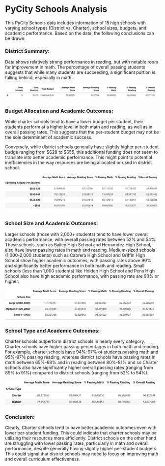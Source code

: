 # PyCity Schools Analysis

This PyCity Schools data includes information of 15 high schools with varying school types (District vs. Charter), school sizes, budgets, and academic performance. Based on the data, the following conclusions can be drawn:

### District Summary:
Data shows relatively strong performance in reading, but with notable room for improvement in math. The percentage of overall passing students suggests that while many students are succeeding, a significant portion is falling behind, especially in math.

![Image Alt](https://github.com/Neelam057/DataBootCamp_PandasChallenge/blob/main/Submission/PyCitySchools/Images/District_Summary.png)

### Budget Allocation and Academic Outcomes:

While charter schools tend to have a lower budget per student, their students perform at a higher level in both math and reading, as well as in overall passing rates. This suggests that the per-student budget may not be the sole determinant of academic success.

Conversely, while district schools generally have slightly higher per-student budge ranging from $628 to $655, this additional funding does not seem to translate into better academic performance. This might point to potential inefficiencies in the way resources are being allocated or used in district school.

![Image Alt](https://github.com/Neelam057/DataBootCamp_PandasChallenge/blob/main/Submission/PyCitySchools/Images/Scores_by_School_Spending.png)

### School Size and Academic Outcomes:

Larger schools (those with 2,000+ students) tend to have lower overall academic performance, with overall passing rates between 52% and 54%. These schools, such as Bailey High School and Hernandez High School, also have lower passing rates in math and reading. 
Medium-sized schools (1,000-2,000 students) such as Cabrera High School and Griffin High School show higher academic outcomes, with passing rates above 90% and significantly better performance in both math and reading. 
Small schools (less than 1,000 students) like Holden High School and Pena High School also have high academic performance, with passing rate are 90% or higher.

![Image Alt](https://github.com/Neelam057/DataBootCamp_PandasChallenge/blob/main/Submission/PyCitySchools/Images/Scores_by_School_Size.png)

### School Type and Academic Outcomes:

Charter schools outperform district schools in nearly every category. Charter schools have higher passing percentages in both math and reading. For example, charter schools have 94%-97% of students passing math and 95%-97% passing reading, whereas district schools have passing rates in math between 65%-68% and in reading between 80%-81% and so Charter schools also have significantly higher overall passing rates (ranging from 89% to 91%) compared to district schools (ranging from 52% to 54%).

![Image Alt](https://github.com/Neelam057/DataBootCamp_PandasChallenge/blob/main/Submission/PyCitySchools/Images/Scores_by_School_Type.png)

### Conclusion:

Clearly, Charter schools tend to have better academic outcomes even with lower per-student funding. This could indicate that charter schools may be utilizing their resources more efficiently. 
District schools on the other hand are struggling with lower passing rates, particularly in math and overall performance, despite generally having slightly higher per-student budgets. This could signal that district schools may need to focus on improving math and overall curriculum effectiveness.
